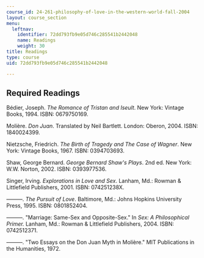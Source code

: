 ```yaml
---
course_id: 24-261-philosophy-of-love-in-the-western-world-fall-2004
layout: course_section
menu:
  leftnav:
    identifier: 72dd793fb9e05d746c285541b2442048
    name: Readings
    weight: 30
title: Readings
type: course
uid: 72dd793fb9e05d746c285541b2442048

---
```


Required Readings
-----------------

Bédier, Joseph. _The Romance of Tristan and Iseult_. New York: Vintage Books, 1994. ISBN: 0679750169.

Molière. _Don Juan_. Translated by Neil Bartlett. London: Oberon, 2004. ISBN: 1840024399.

Nietzsche, Friedrich. _The Birth of Tragedy and The Case of Wagner_. New York: Vintage Books, 1967. ISBN: 0394703693.

Shaw, George Bernard. _George Bernard Shaw's Plays_. 2nd ed. New York: W.W. Norton, 2002. ISBN: 0393977536.

Singer, Irving. _Explorations in Love and Sex_. Lanham, Md.: Rowman & Littlefield Publishers, 2001. ISBN: 074251238X.

———. _The Pursuit of Love_. Baltimore, Md.: Johns Hopkins University Press, 1995. ISBN: 0801852404.

———. "Marriage: Same-Sex and Opposite-Sex." In _Sex: A Philosophical Primer._ Lanham, Md.: Rowman & Littlefield Publishers, 2004. ISBN: 0742512371.

———. "Two Essays on the Don Juan Myth in Molière." MIT Publications in the Humanities, 1972.